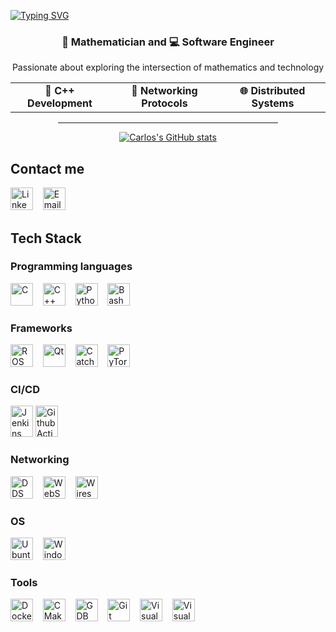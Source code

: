 [![Typing SVG](https://readme-typing-svg.demolab.com?font=Fira+Code&size=30&pause=1000&color=4AF626&background=0A0A0A00&width=435&lines=Carlos+Espinoza+Curto)](https://git.io/typing-svg)

<div align="center">
  <h3>🧮 <b>Mathematician</b> and 💻 <b>Software Engineer</b></h3>
  <p>Passionate about exploring the intersection of mathematics and technology</p>

  <div align="center">
    <table>
      <tr>
        <td align="center"><b>🔷 C++ Development</b></td>
        <td align="center"><b>🔌 Networking Protocols</b></td>
        <td align="center"><b>🌐 Distributed Systems</b></td>
      </tr>
    </table>
  </div>

  <hr width="70%">
</div>

<p align="center">
  <a href="https://github.com/anuraghazra/github-readme-stats">
    <img src="https://github-readme-stats.vercel.app/api?username=carlosespicur&show_icons=true&theme=radical" alt="Carlos's GitHub stats" />
  </a>
</p>

## Contact me

<p align="left">
<a href="https://linkedin.com/in/carlosespinozacurto" target="_blank" rel="noreferrer"><img src="https://upload.wikimedia.org/wikipedia/commons/8/81/LinkedIn_icon.svg" width="36" height="36" alt="LinkedIn" /></a>&nbsp;&nbsp;&nbsp;
<a href="mailto:carlosespinozacurto@gmail.com" target="_blank" rel="noreferrer"><img src="https://upload.wikimedia.org/wikipedia/commons/8/8c/Gmail_Icon_%282013-2020%29.svg" width="36" height="36" alt="Email" /></a>&nbsp;&nbsp;&nbsp;
</p>

## Tech Stack

### Programming languages

<p align="left">
<a href="https://en.wikipedia.org/wiki/C_(programming_language)" target="_blank" rel="noreferrer"><img src="https://upload.wikimedia.org/wikipedia/commons/1/18/C_Programming_Language.svg" width="36" height="36" alt="C" /></a>&nbsp;&nbsp;&nbsp;
<a href="https://en.wikipedia.org/wiki/C%2B%2B" target="_blank" rel="noreferrer"><img src="https://upload.wikimedia.org/wikipedia/commons/1/18/ISO_C%2B%2B_Logo.svg" width="36" height="36" alt="C++" /></a>&nbsp;&nbsp;&nbsp;
<a href="https://en.wikipedia.org/wiki/Python_(programming_language)" target="_blank" rel="noreferrer"><img src="https://upload.wikimedia.org/wikipedia/commons/1/1f/Python_logo_01.svg" width="36" height="36" alt="Python" /></a>&nbsp;&nbsp;&nbsp;
<a href="https://en.wikipedia.org/wiki/Bash_(Unix_shell)" target="_blank" rel="noreferrer"><img src="https://upload.wikimedia.org/wikipedia/commons/4/4b/Bash_Logo_Colored.svg" width="36" height="36" alt="Bash" /></a>&nbsp;&nbsp;&nbsp;
</p>

### Frameworks

<p align="left">
<a href="https://www.ros.org/" target="_blank" rel="noreferrer"><img src="https://avatars.githubusercontent.com/u/3979232?s=200&v=4" width="36" height="36" alt="ROS 2" /></a>&nbsp;&nbsp;&nbsp;
<a href="https://www.qt.io/" target="_blank" rel="noreferrer"><img src="https://upload.wikimedia.org/wikipedia/commons/8/81/Qt_logo_neon_2022.svg" width="36" height="36" alt="Qt" /></a>&nbsp;&nbsp;&nbsp;
<a href="https://github.com/catchorg/Catch2" target="_blank" rel="noreferrer"><img src="https://avatars.githubusercontent.com/u/33321405?v=4" width="36" height="36" alt="Catch2" /></a>&nbsp;&nbsp;&nbsp;
<a href="https://pytorch.org/" target="_blank" rel="noreferrer"><img src="https://www.vectorlogo.zone/logos/pytorch/pytorch-icon.svg" width="36" height="36" alt="PyTorch" /></a>
</p>

### CI/CD

<p align="left">
<a href="https://www.jenkins.io/" target="_blank" rel="noreferrer"><img src="https://upload.wikimedia.org/wikipedia/commons/e/e9/Jenkins_logo.svg" width="36" height="50" alt="Jenkins" /></a>
<a href="https://github.com/features/actions" target="_blank" rel="noreferrer"><img src="https://icon.icepanel.io/Technology/svg/GitHub-Actions.svg" width="36" height="50" alt="Github Actions" /></a>
</p>

### Networking

<p align="left">
<a href="https://www.dds-foundation.org/omg-dds-standard/" target="_blank" rel="noreferrer"><img src="https://www.omg.org/dds-directory/images/logos/DDS-logo.jpg" width="36" height="36" alt="DDS" /></a>&nbsp;&nbsp;&nbsp;
<a href="https://en.wikipedia.org/wiki/WebSocket" target="_blank" rel="noreferrer"><img src="https://upload.wikimedia.org/wikipedia/commons/c/cd/WebSocket_colored_logo.svg" width="36" height="36" alt="WebSocket" /></a>&nbsp;&nbsp;&nbsp;
<a href="https://www.wireshark.org/" target="_blank" rel="noreferrer"><img src="https://upload.wikimedia.org/wikipedia/commons/c/c6/Wireshark_icon_new.png" width="36" height="36" alt="Wireshark" /></a>
</p>

### OS

<p align="left">
<a href="https://ubuntu.com/" target="_blank" rel="noreferrer"><img src="https://upload.wikimedia.org/wikipedia/commons/5/54/Ubuntu-Logo_ohne_Schriftzug.svg" width="36" height="36" alt="Ubuntu" /></a>&nbsp;&nbsp;&nbsp;
<a href="https://www.microsoft.com/en-us/windows" target="_blank" rel="noreferrer"><img src="https://upload.wikimedia.org/wikipedia/commons/5/5f/Windows_logo_-_2012.svg" width="36" height="36" alt="Windows" /></a>&nbsp;&nbsp;&nbsp;
</p>

### Tools

<p align="left">
<a href="https://www.docker.com/" target="_blank" rel="noreferrer"><img src="https://www.svgrepo.com/show/353659/docker-icon.svg" width="36" height="36" alt="Docker" /></a>&nbsp;&nbsp;&nbsp;
<a href="https://cmake.org/" target="_blank" rel="noreferrer"><img src="https://upload.wikimedia.org/wikipedia/commons/1/13/Cmake.svg" width="36" height="36" alt="CMake" /></a>&nbsp;&nbsp;&nbsp;
<a href="https://sourceware.org/gdb/" target="_blank" rel="noreferrer"><img src="https://upload.wikimedia.org/wikipedia/commons/7/73/Gdb_icon.png" width="36" height="36" alt="GDB" /></a>&nbsp;&nbsp;&nbsp;
<a href="https://git-scm.com" target="_blank" rel="noreferrer"><img src="https://upload.wikimedia.org/wikipedia/commons/3/3f/Git_icon.svg" width="36" height="36" alt="Git" /></a>&nbsp;&nbsp;&nbsp;
<a href="https://code.visualstudio.com/" target="_blank" rel="noreferrer"><img src="https://upload.wikimedia.org/wikipedia/commons/9/9a/Visual_Studio_Code_1.35_icon.svg" width="36" height="36" alt="Visual Studio Code" /></a>&nbsp;&nbsp;&nbsp;
<a href="https://visualstudio.microsoft.com/es/" target="_blank" rel="noreferrer"><img src="https://upload.wikimedia.org/wikipedia/commons/5/59/Visual_Studio_Icon_2019.svg" width="36" height="36" alt="Visual Studio" /></a>&nbsp;&nbsp;&nbsp;
</p>
